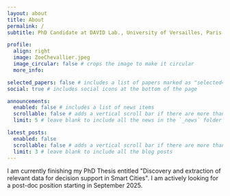 ```yaml
---
layout: about
title: About
permalink: /
subtitle: PhD Candidate at DAVID Lab., University of Versailles, Paris-Saclay.

profile:
  align: right
  image: ZoeChevallier.jpeg
  image_circular: false # crops the image to make it circular
  more_info: 

selected_papers: false # includes a list of papers marked as "selected={true}"
social: true # includes social icons at the bottom of the page

announcements:
  enabled: false # includes a list of news items
  scrollable: false # adds a vertical scroll bar if there are more than 3 news items
  limit: 5 # leave blank to include all the news in the `_news` folder

latest_posts:
  enabled: false
  scrollable: false # adds a vertical scroll bar if there are more than 3 new posts items
  limit: 3 # leave blank to include all the blog posts
---
```


I am currently finishing my PhD Thesis entitled "Discovery and extraction of relevant data for decision support in Smart Cities". I am actively looking for a post-doc position starting in September 2025.
